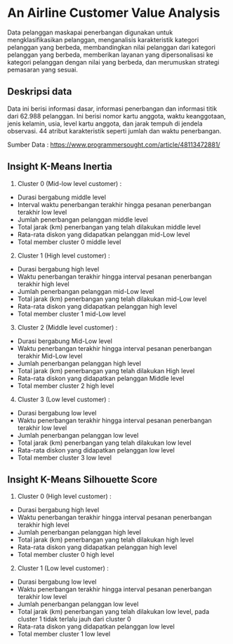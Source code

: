 # An Airline Customer Value Analysis
Data pelanggan maskapai penerbangan digunakan untuk mengklasifikasikan pelanggan, menganalisis karakteristik kategori pelanggan yang berbeda, membandingkan nilai pelanggan dari kategori pelanggan yang berbeda, memberikan layanan yang dipersonalisasi ke kategori pelanggan dengan nilai yang berbeda, dan merumuskan strategi pemasaran yang sesuai.

## Deskripsi data
Data ini berisi informasi dasar, informasi penerbangan dan informasi titik dari 62.988 pelanggan. Ini berisi nomor kartu anggota, waktu keanggotaan, jenis kelamin, usia, level kartu anggota, dan jarak tempuh di jendela observasi. 44 atribut karakteristik seperti jumlah dan waktu penerbangan.

Sumber Data : https://www.programmersought.com/article/48113472881/

## Insight K-Means Inertia
1. Cluster 0 (Mid-low level customer) :
- Durasi bergabung middle level
- Interval waktu penerbangan terakhir hingga pesanan penerbangan terakhir low level
- Jumlah penerbangan pelanggan middle level
- Total jarak (km) penerbangan yang telah dilakukan middle level
- Rata-rata diskon yang didapatkan pelanggan mid-Low level
- Total member cluster 0 middle level
2. Cluster 1 (High level customer) :
- Durasi bergabung high level
- Waktu penerbangan terakhir hingga interval pesanan penerbangan terakhir high level
- Jumlah penerbangan pelanggan mid-Low level
- Total jarak (km) penerbangan yang telah dilakukan mid-Low level
- Rata-rata diskon yang didapatkan pelanggan high level
- Total member cluster 1 mid-Low level
3. Cluster 2 (Middle level customer) :
- Durasi bergabung Mid-Low level
- Waktu penerbangan terakhir hingga interval pesanan penerbangan terakhir Mid-Low level
- Jumlah penerbangan pelanggan high level
- Total jarak (km) penerbangan yang telah dilakukan High level
- Rata-rata diskon yang didapatkan pelanggan Middle level
- Total member cluster 2 high level
4. Cluster 3 (Low level customer) :
- Durasi bergabung low level
- Waktu penerbangan terakhir hingga interval pesanan penerbangan terakhir low level
- Jumlah penerbangan pelanggan low level
- Total jarak (km) penerbangan yang telah dilakukan low level
- Rata-rata diskon yang didapatkan pelanggan low level
- Total member cluster 3 low level

## Insight K-Means Silhouette Score
1. Cluster 0 (High level customer) :
- Durasi bergabung high level
- Waktu penerbangan terakhir hingga interval pesanan penerbangan terakhir high level
- Jumlah penerbangan pelanggan high level
- Total jarak (km) penerbangan yang telah dilakukan high level
- Rata-rata diskon yang didapatkan pelanggan high level
- Total member cluster 0 high level
2. Cluster 1 (Low level customer) :
- Durasi bergabung low level
- Waktu penerbangan terakhir hingga interval pesanan penerbangan terakhir low level
- Jumlah penerbangan pelanggan low level
- Total jarak (km) penerbangan yang telah dilakukan low level, pada cluster 1 tidak terlalu jauh dari cluster 0
- Rata-rata diskon yang didapatkan pelanggan low level
- Total member cluster 1 low level
